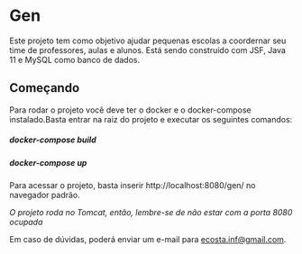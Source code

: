 <h1>Gen</h1>
Este projeto tem como objetivo ajudar pequenas escolas a coordernar seu time de professores, aulas e alunos. Está sendo construído com JSF, Java 11 e MySQL como banco de dados.

<h2>Começando</h2>
<p>Para rodar o projeto você deve ter o docker e o docker-compose instalado.Basta entrar na raiz do projeto e executar os seguintes comandos:<p>

<h5>docker-compose build</h5>
<h5>docker-compose up</h5>

<p>Para acessar o projeto, basta inserir http://localhost:8080/gen/ no navegador padrão.</p>

<p><i>O projeto roda no Tomcat, então, lembre-se de não estar com a porta 8080 ocupada</i></p>

Em caso de dúvidas, poderá enviar um e-mail para ecosta.inf@gmail.com.
